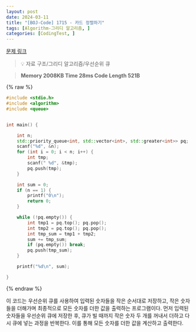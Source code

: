 ```yaml
---
layout: post
date: 2024-03-11
title: "[BOJ-Code] 1715 - 카드 정렬하기"
tags: [Algorithm-그리디 알고리즘, ]
categories: [CodingTest, ]
---
```



[문제 링크](https://www.acmicpc.net/problem/1715)


> 💡 자료 구조/그리디 알고리즘/우선순위 큐


> **Memory   2008KB                                   Time   28ms                                Code Length   521B**



{% raw %}
```c++
#include <stdio.h>
#include <algorithm>
#include <queue>


int main() {

	int n;
	std::priority_queue<int, std::vector<int>, std::greater<int>> pq;
	scanf("%d", &n);
	for (int i = 0; i < n; i++) {
		int tmp;
		scanf(" %d", &tmp);
		pq.push(tmp);
	}

	int sum = 0;
	if (n == 1) {
		printf("0\n");
		return 0;
	}

	while (!pq.empty()) {
		int tmp1 = pq.top(); pq.pop();
		int tmp2 = pq.top(); pq.pop();
		int tmp_sum = tmp1 + tmp2;
		sum += tmp_sum;
		if (pq.empty()) break;
		pq.push(tmp_sum);
	}

	printf("%d\n", sum);

}
```
{% endraw %}



이 코드는 우선순위 큐를 사용하여 입력된 숫자들을 작은 순서대로 저장하고, 작은 숫자들을 더해가며 최종적으로 모든 숫자를 더한 값을 출력하는 프로그램이다. 먼저 입력된 숫자들을 우선순위 큐에 저장한 후, 큐가 빌 때까지 작은 숫자 두 개를 꺼내서 더하고 다시 큐에 넣는 과정을 반복한다. 이를 통해 모든 숫자를 더한 값을 계산하고 출력한다.


